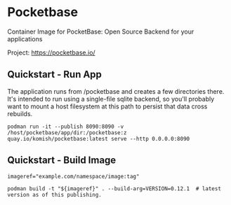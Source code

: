 # Pocketbase

Container Image for PocketBase: Open Source Backend for your applications

Project: https://pocketbase.io/

## Quickstart - Run App

The application runs from /pocketbase and creates a few directories there. It's
intended to run using a single-file sqlite backend, so you'll probably want to
mount a host filesystem at this path to persist that data cross rebuilds.

```shell
podman run -it --publish 8090:8090 -v /host/pocketbase/app/dir:/pocketbase:z quay.io/komish/pocketbase:latest serve --http 0.0.0.0:8090
```

## Quickstart - Build Image

```shell
imageref="example.com/namespace/image:tag"

podman build -t "${imageref}" . --build-arg=VERSION=0.12.1  # latest version as of this publishing.
```